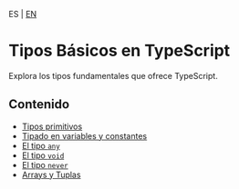 <!-- MULTILANGUAJE MENU START -->
ES | [EN](https://lckpig.gitbook.io/practical-dev-handbook/typescript/basic-types)
<!-- MULTILANGUAJE MENU END -->

# Tipos Básicos en TypeScript

Explora los tipos fundamentales que ofrece TypeScript.

## Contenido
* [Tipos primitivos](primitive-types.md)
* [Tipado en variables y constantes](variable-typing.md)
* [El tipo `any`](any-type.md)
* [El tipo `void`](void-type.md)
* [El tipo `never`](never-type.md)
* [Arrays y Tuplas](arrays-tuples.md) 
